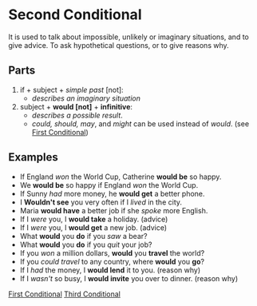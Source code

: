 # Second Conditional

It is used to talk about impossible, unlikely or imaginary situations, and to give advice.
To ask hypothetical questions, or to give reasons why.

## Parts
1. if + subject + _simple past_ [not]:
    * _describes an imaginary situation_
2. subject + **would [not]** + **infinitive**:
    * _describes a possible result_.
    * _could, should, may_, and _might_ can be used instead of _would_. (see [First Conditional](./first-conditional.md))


## Examples
* If England _won_ the World Cup, Catherine **would be** so happy.
* We **would be** so happy if England _won_ the World Cup.
* If Sunny _had_ more money, he **would get** a better phone.
* I **Wouldn't see** you very often if I _lived_ in the city.
* Maria **would have** a better job if she _spoke_ more English.
* If I _were_ you, I **would take** a holiday. (advice)
* If I _were_ you, I **would get** a new job. (advice)
* What **would** you **do** if you _saw_ a bear?
* What **would** you **do** if you _quit_ your job?
* If you _won_ a million dollars, **would** you **travel** the world?
* If you _could travel_ to any country, where **would** you **go**?
* If I _had_ the money, I **would lend** it to you. (reason why)
* If I _wasn't_ so busy, I **would invite** you over to dinner. (reason why)

[First Conditional](./first-conditional.md)
[Third Conditional](./third-conditional.md)
